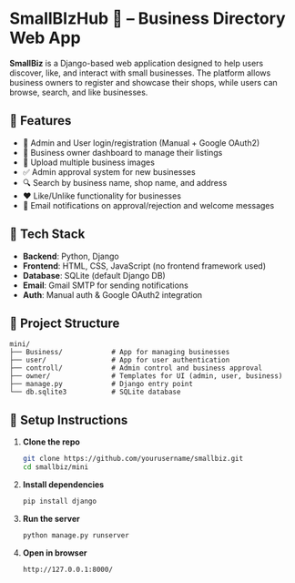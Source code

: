 # SmallBIzHub 🏪 – Business Directory Web App

**SmallBiz** is a Django-based web application designed to help users discover, like, and interact with small businesses. The platform allows business owners to register and showcase their shops, while users can browse, search, and like businesses.

## 🚀 Features

- 🔐 Admin and User login/registration (Manual + Google OAuth2)
- 🏬 Business owner dashboard to manage their listings
- 📸 Upload multiple business images
- ✅ Admin approval system for new businesses
- 🔍 Search by business name, shop name, and address
- ❤️ Like/Unlike functionality for businesses
- 📧 Email notifications on approval/rejection and welcome messages

## 🧩 Tech Stack

- **Backend**: Python, Django
- **Frontend**: HTML, CSS, JavaScript (no frontend framework used)
- **Database**: SQLite (default Django DB)
- **Email**: Gmail SMTP for sending notifications
- **Auth**: Manual auth & Google OAuth2 integration

## 📂 Project Structure

```
mini/
├── Business/            # App for managing businesses
├── user/                # App for user authentication
├── controll/            # Admin control and business approval
├── owner/               # Templates for UI (admin, user, business)
├── manage.py            # Django entry point
└── db.sqlite3           # SQLite database
```

## 🔧 Setup Instructions

1. **Clone the repo**
   ```bash
   git clone https://github.com/yourusername/smallbiz.git
   cd smallbiz/mini
   ```

2. **Install dependencies**
   ```bash
   pip install django
   ```

3. **Run the server**
   ```bash
   python manage.py runserver
   ```

4. **Open in browser**
   ```
   http://127.0.0.1:8000/
   ```
